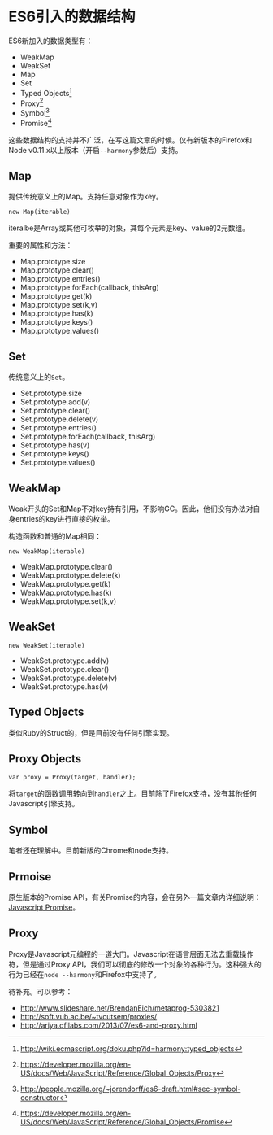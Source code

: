 # ES6引入的数据结构

ES6新加入的数据类型有：

* WeakMap
* WeakSet
* Map
* Set
* Typed Objects[^1]
* Proxy[^2]
* Symbol[^3]
* Promise[^4]

这些数据结构的支持并不广泛，在写这篇文章的时候。仅有新版本的Firefox和Node v0.11.x以上版本（开启`--harmony`参数后）支持。

## Map

提供传统意义上的Map。支持任意对象作为key。

`new Map(iterable)`

iteralbe是Array或其他可枚举的对象，其每个元素是key、value的2元数组。

重要的属性和方法：

* Map.prototype.size
* Map.prototype.clear()
* Map.prototype.entries()
* Map.prototype.forEach(callback, thisArg)
* Map.prototype.get(k)
* Map.prototype.set(k,v)
* Map.prototype.has(k)
* Map.prototype.keys()
* Map.prototype.values()

## Set

传统意义上的`Set`。

* Set.prototype.size
* Set.prototype.add(v)
* Set.prototype.clear()
* Set.prototype.delete(v)
* Set.prototype.entries()
* Set.prototype.forEach(callback, thisArg)
* Set.prototype.has(v)
* Set.prototype.keys()
* Set.prototype.values()


## WeakMap

Weak开头的Set和Map不对key持有引用，不影响GC。因此，他们没有办法对自身entries的key进行直接的枚举。

构造函数和普通的Map相同：

`new WeakMap(iterable)`


* WeakMap.prototype.clear()
* WeakMap.prototype.delete(k)
* WeakMap.prototype.get(k)
* WeakMap.prototype.has(k)
* WeakMap.prototype.set(k,v)

## WeakSet

`new WeakSet(iterable)`

* WeakSet.prototype.add(v)
* WeakSet.prototype.clear()
* WeakSet.prototype.delete(v)
* WeakSet.prototype.has(v)


## Typed Objects

类似Ruby的Struct的，但是目前没有任何引擎实现。

## Proxy Objects

```
var proxy = Proxy(target, handler);
```

将`target`的函数调用转向到`handler`之上。目前除了Firefox支持，没有其他任何Javascript引擎支持。

## Symbol

笔者还在理解中。目前新版的Chrome和node支持。

## Prmoise

原生版本的Promise API，有关Promise的内容，会在另外一篇文章内详细说明： [Javascript Promise](../../Functional_Javascript/Javascript_Promise.md)。

## Proxy

Proxy是Javascript元编程的一道大门。Javascript在语言层面无法去重载操作符，但是通过Proxy API，我们可以彻底的修改一个对象的各种行为。这种强大的行为已经在`node --harmony`和Firefox中支持了。

待补充。可以参考：

* http://www.slideshare.net/BrendanEich/metaprog-5303821
* http://soft.vub.ac.be/~tvcutsem/proxies/
* http://ariya.ofilabs.com/2013/07/es6-and-proxy.html


[^1]: http://wiki.ecmascript.org/doku.php?id=harmony:typed_objects
[^2]: https://developer.mozilla.org/en-US/docs/Web/JavaScript/Reference/Global_Objects/Proxy
[^3]: http://people.mozilla.org/~jorendorff/es6-draft.html#sec-symbol-constructor
[^4]: https://developer.mozilla.org/en-US/docs/Web/JavaScript/Reference/Global_Objects/Promise
